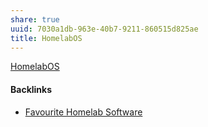 ```yaml
---
share: true
uuid: 7030a1db-963e-40b7-9211-860515d825ae
title: HomelabOS
---
```

[HomelabOS](https://homelabos.com/)

#### Backlinks

* [Favourite Homelab Software](/21b9d9f0-fde9-4189-83b6-72102becce04)